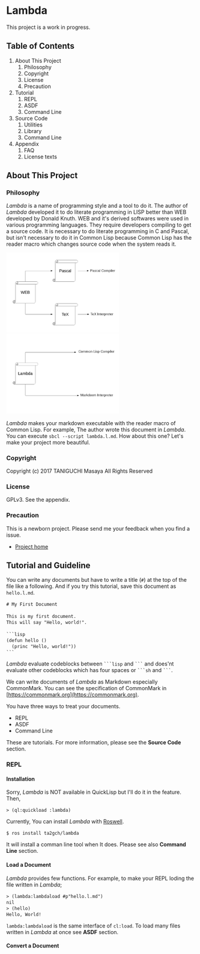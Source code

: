 # Lambda
This project is a work in progress.

## Table of Contents

1. About This Project
    1. Philosophy
    2. Copyright
    3. License
    4. Precaution
2. Tutorial
    1. REPL
    2. ASDF
    3. Command Line
3. Source Code
    1. Utilities
    2. Library
    3. Command Line
4. Appendix
    1. FAQ
    2. License texts

## About This Project

### Philosophy

*Lambda* is a name of programming style and a tool to do it.
The author of *Lambda* developed it to do literate programming in LISP better than WEB developed by Donald Knuth.
WEB and it's derived softwares were used in various programming languages.
They require developers compiling to get a source code.
It is necessary to do literate programming in C and Pascal, but isn't necessary to do it in Common Lisp because Common Lisp has the reader macro which changes source code when the system reads it.

<img src="img/web.png" width="300px"/>
<img src="img/lambda.png" width="300px"/>

*Lambda* makes your markdown executable with the reader macro of Common Lisp.
For example, The author wrote this document in *Lambda*.
You can execute `sbcl --script lambda.l.md`. How about this one? Let's make your project more beautiful.
### Copyright

Copyright (c) 2017 TANIGUCHI Masaya All Rights Reserved

### License

GPLv3. See the appendix.

### Precaution

This is a newborn project.
Please send me your feedback when you find a issue.

- [Project home](https://github.com/ta2gch/lambda)

## Tutorial and Guideline

You can write any documents but have to write a title (`#`) at the top of the file like a following.
And if you try this tutorial, save this document as `hello.l.md`.

    # My First Document

    This is my first document.
    This will say "Hello, world!".

    ```lisp
    (defun hello ()
      (princ "Hello, world!"))
    ```

*Lambda* evaluate codeblocks between  ` ```lisp ` and ` ``` ` and does'nt evaluate other codeblocks which has four spaces or ` ```sh ` and ` ``` `.

We can write documents of *Lambda* as Markdown  especially CommonMark. You can see the specification of CommonMark in [https://commonmark.org](https://commonmark.org).

You have three ways to treat your documents.

- REPL
- ASDF
- Command Line

These are tutorials. For more information, please see the **Source Code** section.

### REPL

#### Installation

Sorry, *Lambda* is NOT available in QuickLisp but I'll do it in the feature. Then,

    > (ql:quickload :lambda)

Currently, You can install *Lambda* with [Roswell](https://github.com/roswell/roswell).

    $ ros install ta2gch/lambda

It will install a comman line tool when It does.
Please see also **Command Line** section.

#### Load a Document

*Lambda* provides few functions. For example, to make your REPL loding the file written in *Lambda*;

    > (lambda:lambdaload #p"hello.l.md")
    nil
    > (hello)
    Hello, World!

`lambda:lambdaload` is the same interface of `cl:load`.
To load many files written in *Lambda* at once see **ASDF** section.

#### Convert a Document
